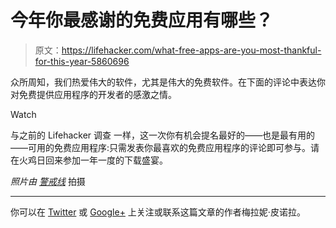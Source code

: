 # 今年你最感谢的免费应用有哪些？

> 原文：<https://lifehacker.com/what-free-apps-are-you-most-thankful-for-this-year-5860696>

众所周知，我们热爱伟大的软件，尤其是伟大的免费软件。在下面的评论中表达你对免费提供应用程序的开发者的感激之情。

Watch

与之前的 Lifehacker 调查 一样，这一次你有机会提名最好的——也是最有用的——可用的免费应用程序:只需发表你最喜欢的免费应用程序的评论即可参与。请在火鸡日回来参加一年一度的下载盛宴。

*照片由* [*警戒线*](http://www.cordondorcuisine.com/newirishgallery.html) 拍摄

* * *

你可以在 [Twitter](http://twitter.com/melaniepinola) 或 [Google+](https://plus.google.com/116909590449750618084/) 上关注或联系这篇文章的作者梅拉妮·皮诺拉。